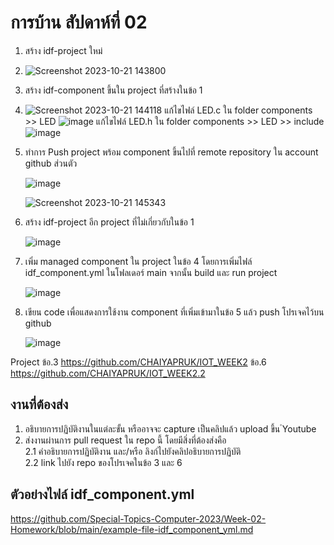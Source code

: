 # การบ้าน สัปดาห์ที่ 02

1. สร้าง idf-project ใหม่
2. ![Screenshot 2023-10-21 143800](https://github.com/CHAIYAPRUK/Week-02-Homework/assets/115066395/dfea708b-e40b-4f33-ad44-1043de904e95)

3. สร้าง idf-component ขึ้นใน project ที่สร้างในข้อ 1
4. ![Screenshot 2023-10-21 144118](https://github.com/CHAIYAPRUK/Week-02-Homework/assets/115066395/3d486925-5f31-40c6-8123-a1acae0af3e9)
แก้ไขไฟล์ LED.c ใน folder components >> LED
![image](https://github.com/CHAIYAPRUK/Week-02-Homework/assets/115066395/4e6dc268-dd5f-4f24-b28d-8b3d08ce5ebc)
แก้ไขไฟล์ LED.h ใน folder components >> LED >> include
![image](https://github.com/CHAIYAPRUK/Week-02-Homework/assets/115066395/2423477d-ec99-49ae-8c68-095e7c843983)

6. ทำการ Push project พร้อม component ขึ้นไปที่ remote repository ใน account github ส่วนตัว

   ![image](https://github.com/CHAIYAPRUK/Week-02-Homework/assets/115066395/f547e2f8-3055-4da8-9dd0-24518f6a0414)

   ![Screenshot 2023-10-21 145343](https://github.com/CHAIYAPRUK/Week-02-Homework/assets/115066395/15fbb82c-5b65-43bc-b0ee-a19cd1ff236a)


8. สร้าง idf-project อีก project ที่ไม่เกี่ยวกับในข้อ 1

   ![image](https://github.com/CHAIYAPRUK/Week-02-Homework/assets/115066395/c1be0bd2-9386-493f-9794-a8050e95dc1d)

10. เพิ่ม managed component ใน project ในข้อ 4 โดยการเพิ่มไฟล์ idf_component.yml  ในโฟลเดอร์ main จากนั้น build และ run project

     ![image](https://github.com/CHAIYAPRUK/Week-02-Homework/assets/115066395/2ea30b90-2d8c-4ed2-9f70-7aec9e8c3973)

12. เขียน code เพื่อแสดงการใช้งาน component ที่เพิ่มเข้ามาในข้อ 5 แล้ว push โปรเจคไว้บน github

    ![image](https://github.com/CHAIYAPRUK/Week-02-Homework/assets/115066395/e93ef398-df21-4b3b-ab55-445924a002e5)

Project
ข้อ.3 https://github.com/CHAIYAPRUK/IOT_WEEK2
ข้อ.6 https://github.com/CHAIYAPRUK/IOT_WEEK2.2
## งานที่ต้องส่ง
1. อธิบายการปฏิบัติงานในแต่ละขั้น หรืออาจจะ capture เป็นคลิปแล้ว upload ขึ้น ํYoutube 
2. ส่งงานผ่านการ pull request ใน repo นี้ โดยมีสิ่งที่ต้องส่งคือ  
2.1 คำอธิบายการปฏิบัติงาน และ/หรือ ลิงก์ไปยังคลิปอธิบายการปฏิบัติ  
2.2 link ไปยัง repo ของโปรเจคในข้อ 3 และ 6


## ตัวอย่างไฟล์ idf_component.yml

https://github.com/Special-Topics-Computer-2023/Week-02-Homework/blob/main/example-file-idf_component_yml.md
